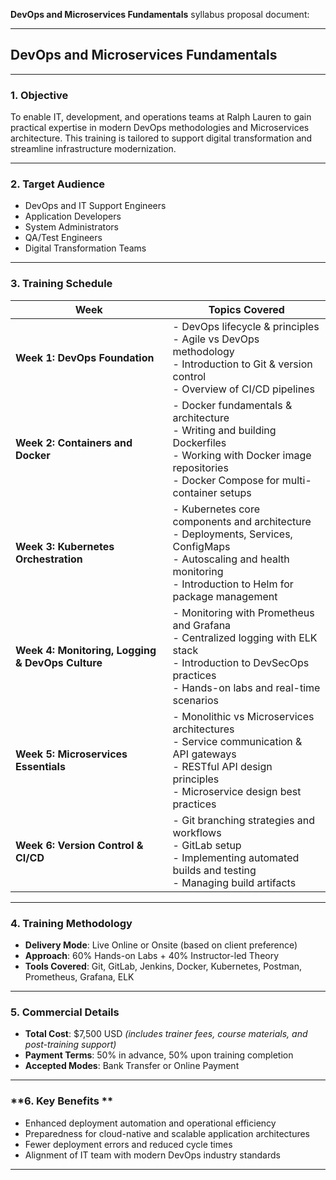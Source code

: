  **DevOps and Microservices Fundamentals** syllabus proposal document:

---

## **DevOps and Microservices Fundamentals**



---

### **1. Objective**

To enable IT, development, and operations teams at Ralph Lauren to gain practical expertise in modern DevOps methodologies and Microservices architecture. This training is tailored to support digital transformation and streamline infrastructure modernization.

---

### **2. Target Audience**

* DevOps and IT Support Engineers
* Application Developers
* System Administrators
* QA/Test Engineers
* Digital Transformation Teams

---

### **3. Training Schedule**

| **Week**                                         | **Topics Covered**                                                                                                                                                                 |
| ------------------------------------------------ | ---------------------------------------------------------------------------------------------------------------------------------------------------------------------------------- |
| **Week 1: DevOps Foundation**                    | - DevOps lifecycle & principles  <br> - Agile vs DevOps methodology <br> - Introduction to Git & version control <br> - Overview of CI/CD pipelines                                |
| **Week 2: Containers and Docker**                | - Docker fundamentals & architecture <br> - Writing and building Dockerfiles <br> - Working with Docker image repositories <br> - Docker Compose for multi-container setups        |
| **Week 3: Kubernetes Orchestration**             | - Kubernetes core components and architecture <br> - Deployments, Services, ConfigMaps <br> - Autoscaling and health monitoring <br> - Introduction to Helm for package management |
| **Week 4: Monitoring, Logging & DevOps Culture** | - Monitoring with Prometheus and Grafana <br> - Centralized logging with ELK stack <br> - Introduction to DevSecOps practices <br> - Hands-on labs and real-time scenarios         |
| **Week 5: Microservices Essentials**             | - Monolithic vs Microservices architectures <br> - Service communication & API gateways <br> - RESTful API design principles <br> - Microservice design best practices             |
| **Week 6: Version Control & CI/CD**              | - Git branching strategies and workflows <br> - GitLab setup <br> - Implementing automated builds and testing <br> - Managing build artifacts                      |

---

### **4. Training Methodology**

* **Delivery Mode**: Live Online or Onsite (based on client preference)
* **Approach**: 60% Hands-on Labs + 40% Instructor-led Theory
* **Tools Covered**: Git, GitLab, Jenkins, Docker, Kubernetes, Postman, Prometheus, Grafana, ELK

---

### **5. Commercial Details**

* **Total Cost**: \$7,500 USD *(includes trainer fees, course materials, and post-training support)*
* **Payment Terms**: 50% in advance, 50% upon training completion
* **Accepted Modes**: Bank Transfer or Online Payment

---

### **6. Key Benefits **

* Enhanced deployment automation and operational efficiency
* Preparedness for cloud-native and scalable application architectures
* Fewer deployment errors and reduced cycle times
* Alignment of IT team with modern DevOps industry standards

---

